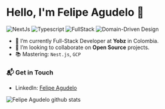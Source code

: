 # Hello, I'm Felipe Agudelo 👋

![NextJs](https://img.shields.io/badge/Python-Intermediate-pink)
![Typescript](https://img.shields.io/badge/Javascript-Intermediate-blue)
![FullStack](https://img.shields.io/badge/FullStack-Intermediate-orange)
![Domain-Driven Design](https://img.shields.io/badge/DDD-Basic-green)

- 🔭 I’m currently Full-Stack Developer at **Yobz** in Colombia.
- 👯 I’m looking to collaborate on **Open Source** projects.
- 📚 Mastering: `Nest.js`, `GCP`

### 📬 Get in Touch

- LinkedIn: [Felipe Agudelo](https://www.linkedin.com/in/felipe-agudelo-gomez-99a37b190/)

![Felipe Agudelo github stats](https://github-readme-stats.vercel.app/api?username=felipe1120gomez&show_icons=true&hide_border=true)
